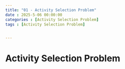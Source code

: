 ```yaml
---
title: "01 - Activity Selection Problem"
date : 2025-5-06 00:00:00
categories : [Activity Selection Problem]
tags : [Activity Selection Problem]


---
```


# Activity Selection Problem